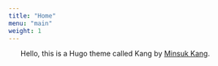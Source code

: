 ```yaml
---
title: "Home"
menu: "main"
weight: 1
---
```

<style>
  ul {
   list-style: none; 
  }
  main {
    border-style: outset;
  }
</style>

- Hello, this is a Hugo theme called Kang by [Minsuk Kang](https://kangminsuk.com).